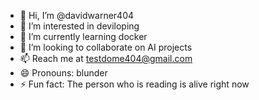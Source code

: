 - 👋 Hi, I’m @davidwarner404
- 👀 I’m interested in deviloping
- 🌱 I’m currently learning docker
- 💞️ I’m looking to collaborate on AI projects
- 📫 Reach me at testdome404@gmail.com
- 😄 Pronouns: blunder
- ⚡ Fun fact: The person who is reading is alive right now

<!---
davidwarner404/davidwarner404 is a ✨ special ✨ repository because its `README.md` (this file) appears on your GitHub profile.
You can click the Preview link to take a look at your changes.
--->
